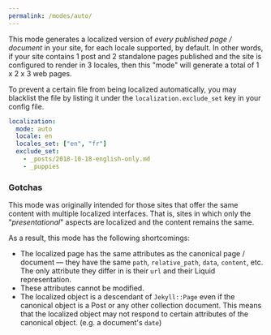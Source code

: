 ```yaml
---
permalink: /modes/auto/
---
```


This mode generates a localized version of *every published page / document* in your site, for each locale supported, by default.
In other words, if your site contains 1 post and 2 standalone pages published and the site is configured to render in 3 locales,
then this "mode" will generate a total of 1 x 2 x 3 web pages.

To prevent a certain file from being localized automatically, you may blacklist the file by listing it under the
`localization.exclude_set` key in your config file.

```yaml
localization:
  mode: auto
  locale: en
  locales_set: ["en", "fr"]
  exclude_set:
    - _posts/2018-10-18-english-only.md
    - _puppies
```

### Gotchas

This mode was originally intended for those sites that offer the same content with multiple localized interfaces. That is, sites
in which only the "*presentational*" aspects are localized and the content remains the same.

As a result, this mode has the following shortcomings:
  * The localized page has the same attributes as the canonical page / document &mdash; they have the same `path`,
    `relative_path`, `data`, `content`, etc. The only attribute they differ in is their `url` and their Liquid representation.
  * These attributes cannot be modified.
  * The localized object is a descendant of `Jekyll::Page` even if the canonical object is a Post or any other collection
    document. This means that the localized object may not respond to certain attributes of the canonical object.
    (e.g. a document's `date`)

